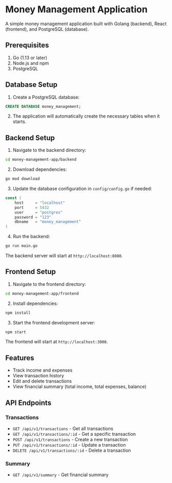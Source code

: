 # Money Management Application

A simple money management application built with Golang (backend), React (frontend), and PostgreSQL (database).

## Prerequisites

1. Go (1.13 or later)
2. Node.js and npm
3. PostgreSQL

## Database Setup

1. Create a PostgreSQL database:

```sql
CREATE DATABASE money_management;
```

2. The application will automatically create the necessary tables when it starts.

## Backend Setup

1. Navigate to the backend directory:

```bash
cd money-management-app/backend
```

2. Download dependencies:

```bash
go mod download
```

3. Update the database configuration in `config/config.go` if needed:

```go
const (
    host     = "localhost"
    port     = 5432
    user     = "postgres"
    password = "123"
    dbname   = "money_management"
)
```

4. Run the backend:

```bash
go run main.go
```

The backend server will start at `http://localhost:8080`.

## Frontend Setup

1. Navigate to the frontend directory:

```bash
cd money-management-app/frontend
```

2. Install dependencies:

```bash
npm install
```

3. Start the frontend development server:

```bash
npm start
```

The frontend will start at `http://localhost:3000`.

## Features

- Track income and expenses
- View transaction history
- Edit and delete transactions
- View financial summary (total income, total expenses, balance)

## API Endpoints

### Transactions

- `GET /api/v1/transactions` - Get all transactions
- `GET /api/v1/transactions/:id` - Get a specific transaction
- `POST /api/v1/transactions` - Create a new transaction
- `PUT /api/v1/transactions/:id` - Update a transaction
- `DELETE /api/v1/transactions/:id` - Delete a transaction

### Summary

- `GET /api/v1/summary` - Get financial summary